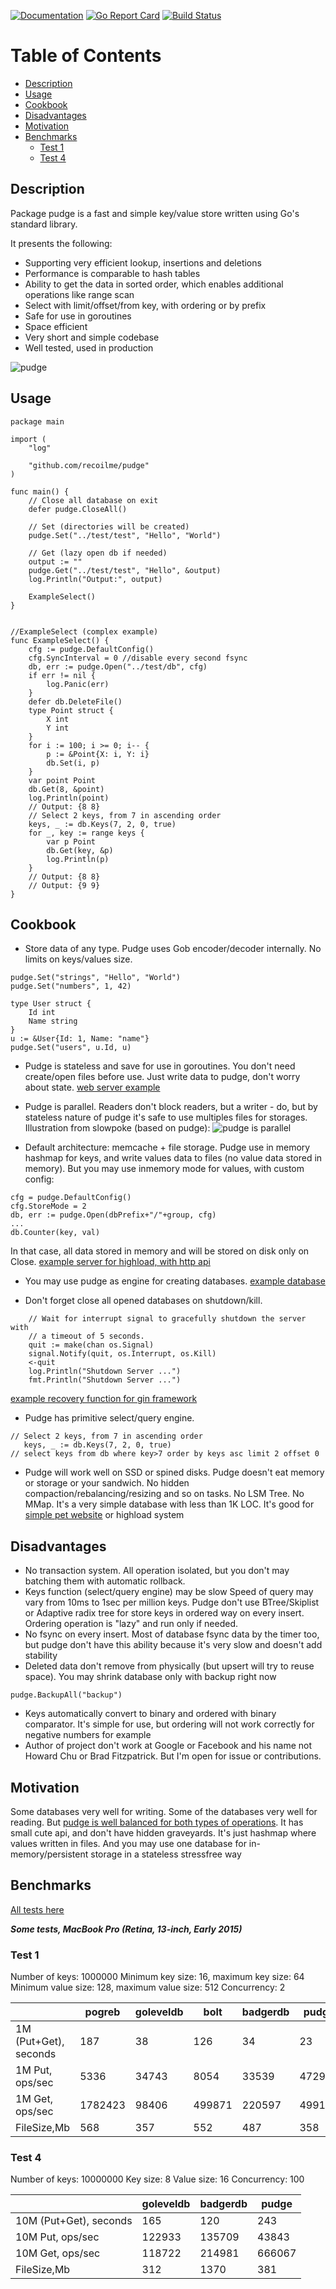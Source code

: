 [![Documentation](https://godoc.org/github.com/recoilme/pudge?status.svg)](https://godoc.org/github.com/recoilme/pudge)
[![Go Report Card](https://goreportcard.com/badge/github.com/recoilme/pudge)](https://goreportcard.com/report/github.com/recoilme/pudge)
[![Build Status](https://travis-ci.org/recoilme/pudge.svg?branch=master)](https://travis-ci.org/recoilme/pudge)

Table of Contents
=================

* [Description](#description)
* [Usage](#usage)
* [Cookbook](#cookbook)
* [Disadvantages](#disadvantages)
* [Motivation](#motivation)
* [Benchmarks](#benchmarks)
	* [Test 1](#test-1)
	* [Test 4](#test-4)

## Description

Package pudge is a fast and simple key/value store written using Go's standard library.

It presents the following:
* Supporting very efficient lookup, insertions and deletions
* Performance is comparable to hash tables
* Ability to get the data in sorted order, which enables additional operations like range scan
* Select with limit/offset/from key, with ordering or by prefix
* Safe for use in goroutines
* Space efficient
* Very short and simple codebase
* Well tested, used in production

![pudge](https://avatars3.githubusercontent.com/u/417177?s=460&v=4)

## Usage


```golang
package main

import (
	"log"

	"github.com/recoilme/pudge"
)

func main() {
	// Close all database on exit
	defer pudge.CloseAll()

	// Set (directories will be created)
	pudge.Set("../test/test", "Hello", "World")

	// Get (lazy open db if needed)
	output := ""
	pudge.Get("../test/test", "Hello", &output)
	log.Println("Output:", output)

	ExampleSelect()
}


//ExampleSelect (complex example)
func ExampleSelect() {
	cfg := pudge.DefaultConfig()
	cfg.SyncInterval = 0 //disable every second fsync
	db, err := pudge.Open("../test/db", cfg)
	if err != nil {
		log.Panic(err)
	}
	defer db.DeleteFile()
	type Point struct {
		X int
		Y int
	}
	for i := 100; i >= 0; i-- {
		p := &Point{X: i, Y: i}
		db.Set(i, p)
	}
	var point Point
	db.Get(8, &point)
	log.Println(point)
	// Output: {8 8}
	// Select 2 keys, from 7 in ascending order
	keys, _ := db.Keys(7, 2, 0, true)
	for _, key := range keys {
		var p Point
		db.Get(key, &p)
		log.Println(p)
	}
	// Output: {8 8}
	// Output: {9 9}
}

```

## Cookbook

 - Store data of any type. Pudge uses Gob encoder/decoder internally. No limits on keys/values size.

```golang
pudge.Set("strings", "Hello", "World")
pudge.Set("numbers", 1, 42)

type User struct {
	Id int
	Name string
}
u := &User{Id: 1, Name: "name"}
pudge.Set("users", u.Id, u)

```
 - Pudge is stateless and save for use in goroutines. You don't need create/open files before use. Just write data to pudge, don't worry about state. [web server example](https://github.com/recoilme/pixel)

 - Pudge is parallel. Readers don't block readers, but a writer - do, but by stateless nature of pudge it's safe to use multiples files for storages. Illustration from slowpoke (based on pudge): 
 ![pudge is parallel](https://camo.githubusercontent.com/a1b406485fa8cd52a98d820de706e3fd255941e9/68747470733a2f2f686162726173746f726167652e6f72672f776562742f79702f6f6b2f63332f79706f6b63333377702d70316a63657771346132323164693168752e706e67)


 - Default architecture: memcache + file storage. Pudge use in memory hashmap for keys, and write values data to files (no value data stored in memory). But you may use inmemory mode for values, with custom config:
```golang
cfg = pudge.DefaultConfig()
cfg.StoreMode = 2
db, err := pudge.Open(dbPrefix+"/"+group, cfg)
...
db.Counter(key, val)
```
In that case, all data stored in memory and  will be stored on disk only on Close. [example server for highload, with http api](https://github.com/recoilme/bandit-server)

 - You may use pudge as engine for creating databases. [example database](https://github.com/recoilme/slowpoke)

 - Don't forget close all opened databases on shutdown/kill.
```golang
 	// Wait for interrupt signal to gracefully shutdown the server with
	// a timeout of 5 seconds.
	quit := make(chan os.Signal)
	signal.Notify(quit, os.Interrupt, os.Kill)
	<-quit
	log.Println("Shutdown Server ...")
	fmt.Println("Shutdown Server ...")
 ```
 [example recovery function for gin framework](https://github.com/recoilme/bandit-server/blob/02e6eb9f89913bd68952ec35f6c37fc203d71fc2/bandit-server.go#L89)

 - Pudge has primitive select/query engine.
 ```
 // Select 2 keys, from 7 in ascending order
	keys, _ := db.Keys(7, 2, 0, true)
// select keys from db where key>7 order by keys asc limit 2 offset 0
 ```

 - Pudge will work well on SSD or spined disks. Pudge doesn't eat memory or storage or your sandwich. No hidden compaction/rebalancing/resizing and so on tasks. No LSM Tree. No MMap. It's a very simple database with less than 1K LOC. It's good for [simple pet website](https://github.com/recoilme/tgram) or highload system 


## Disadvantages

 - No transaction system. All operation isolated, but you don't may batching them with automatic rollback.
 - Keys function (select/query engine) may be slow Speed of query may vary from 10ms to 1sec per million keys. Pudge don't use BTree/Skiplist or Adaptive radix tree for store keys in ordered way on every insert. Ordering operation is "lazy" and run only if needed.
 - No fsync on every insert. Most of database fsync data by the timer too, but pudge don't have this ability because it's very slow and doesn't add stability
 - Deleted data don't remove from physically (but upsert will try to reuse space). You may shrink database only with backup right now
```golang
pudge.BackupAll("backup")
```
 - Keys automatically convert to binary and ordered with binary comparator. It's simple for use, but ordering will not work correctly for negative numbers for example
 - Author of project don't work at Google or Facebook and his name not Howard Chu or Brad Fitzpatrick. But I'm open for issue or contributions.


## Motivation

Some databases very well for writing. Some of the databases very well for reading. But [pudge is well balanced for both types of operations](https://github.com/recoilme/pogreb-bench). It has small cute api, and don't have hidden graveyards. It's just hashmap where values written in files. And you may use one database for in-memory/persistent storage in a stateless stressfree way


## Benchmarks

[All tests here](https://github.com/recoilme/pogreb-bench)

***Some tests, MacBook Pro (Retina, 13-inch, Early 2015)***



### Test 1
Number of keys: 1000000
Minimum key size: 16, maximum key size: 64
Minimum value size: 128, maximum value size: 512
Concurrency: 2


|                       | pogreb  | goleveldb | bolt   | badgerdb | pudge  | slowpoke | pudge(mem) |
|-----------------------|---------|-----------|--------|----------|--------|----------|------------|
| 1M (Put+Get), seconds | 187     | 38        | 126    | 34       | 23     | 23       | 2          |
| 1M Put, ops/sec       | 5336    | 34743     | 8054   | 33539    | 47298  | 46789    | 439581     |
| 1M Get, ops/sec       | 1782423 | 98406     | 499871 | 220597   | 499172 | 445783   | 1652069    |
| FileSize,Mb           | 568     | 357       | 552    | 487      | 358    | 358      | 358        |


### Test 4
Number of keys: 10000000
Key size: 8
Value size: 16
Concurrency: 100


|                       | goleveldb | badgerdb | pudge  |
|-----------------------|-----------|----------|--------|
| 10M (Put+Get), seconds| 165       | 120      | 243    |
| 10M Put, ops/sec      | 122933    | 135709   | 43843  |
| 10M Get, ops/sec      | 118722    | 214981   | 666067 |
| FileSize,Mb           | 312       | 1370     | 381    |